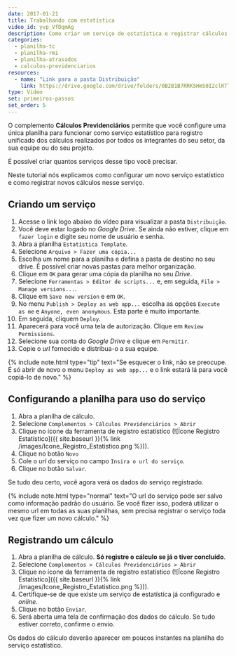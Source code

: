 ```yaml
---
date: 2017-01-21
title: Trabalhando com estatística
video_id: yvp_VfDqmAg
description: Como criar um serviço de estatística e registrar cálculos nesse serviço.
categories:
  - planilha-tc
  - planilha-rmi
  - planilha-atrasados
  - calculos-previdenciarios
resources:
  - name: "Link para a pasta Distribuição"
    link: https://drive.google.com/drive/folders/0B2B1B7RRK5HmS0I2clRTTTJiMXc
type: Video
set: primeiros-passos
set_order: 5
---
```


O complemento **Cálculos Previdenciários** permite que você configure uma única planilha para funcionar como serviço estatístico para registro unificado dos cálculos realizados por todos os integrantes do seu setor, da sua equipe ou do seu projeto.

É possível criar quantos serviços desse tipo você precisar.

Neste tutorial nós explicamos como configurar um novo serviço estatístico e como registrar novos cálculos nesse serviço.

## Criando um serviço

1. Acesse o link logo abaixo do vídeo para visualizar a pasta `Distribuição`.
1. Você deve estar logado no *Google Drive*. Se ainda não estiver, clique em `fazer login` e digite seu nome de usuário e senha.
1. Abra a planilha `Estatística Template`.
1. Selecione `Arquivo > Fazer uma cópia...`
1. Escolha um nome para a planilha e defina a pasta de destino no seu drive. É possível criar novas pastas para melhor organização.
1. Clique em `OK` para gerar uma cópia da planilha no seu *Drive*.
1. Selecione `Ferramentas > Editor de scripts...` e, em seguida, `File > Manage versions...`. 
1. Clique em `Save new version` e em `OK`.
1. No menu `Publish > Deploy as web app...` escolha as opções `Execute as me` e `Anyone, even anonymous`. Esta parte é muito importante.
1. Em seguida, cliquem `Deploy`. 
1. Aparecerá para você uma tela de autorização. Clique em `Review Permissions`.
1. Selecione sua conta do *Google Drive* e clique em `Permitir`.
1. Copie o *url* fornecido e distribua-o a sua equipe.

{% include note.html type="tip" text="Se esquecer o link, não se preocupe. É só abrir de novo o menu <code>Deploy as web app...</code> e o link estará lá para você copiá-lo de novo." %}

## Configurando a planilha para uso do serviço

1. Abra a planilha de cálculo.
1. Selecione `Complementos > Cálculos Previdenciários > Abrir`
1. Clique no ícone da ferramenta de registro estatístico (![Ícone Registro Estatístico]({{ site.baseurl }}{% link /images/Icone_Registro_Estatistico.png %})).
1. Clique no botão `Novo`
1. Cole o *url* do serviço no campo `Insira o url do serviço`.
1. Clique no botão `Salvar`.

Se tudo deu certo, você agora verá os dados do serviço registrado.

{% include note.html type="normal" text="O url do serviço pode ser salvo como informação padrão do usuário. Se você fizer isso, poderá utilizar o mesmo url em todas as suas planilhas, sem precisa registrar o serviço toda vez que fizer um novo cálculo." %}

## Registrando um cálculo

1. Abra a planilha de cálculo. **Só registre o cálculo se já o tiver concluído**.
1. Selecione `Complementos > Cálculos Previdenciários > Abrir`
1. Clique no ícone da ferramenta de registro estatístico (![Ícone Registro Estatístico]({{ site.baseurl }}{% link /images/Icone_Registro_Estatistico.png %})).
1. Certifique-se de que existe um serviço de estatística já configurado e *online*.
1. Clique no botão `Enviar`.
1. Será aberta uma tela de confirmação dos dados do cálculo. Se tudo estiver correto, confirme o envio.

Os dados do cálculo deverão aparecer em poucos instantes na planilha do serviço estatístico.

